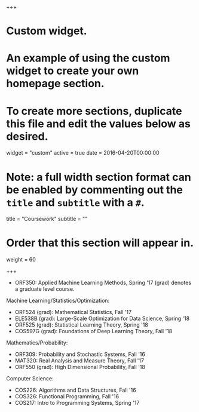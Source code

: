 +++
# Custom widget.
# An example of using the custom widget to create your own homepage section.
# To create more sections, duplicate this file and edit the values below as desired.
widget = "custom"
active = true
date = 2016-04-20T00:00:00

# Note: a full width section format can be enabled by commenting out the `title` and `subtitle` with a `#`.
title = "Coursework"
subtitle = ""

# Order that this section will appear in.
weight = 60

+++
- ORF350: Applied Machine Learning Methods, Spring '17 
(grad) denotes a graduate level course.

Machine Learning/Statistics/Optimization:
 
- ORF524 (grad): Mathematical Statistics, Fall '17  
- ELE538B (grad): Large-Scale Optimization for Data Science, Spring '18
- ORF525 (grad): Statistical Learning Theory, Spring '18  
- COS597G (grad): Foundations of Deep Learning Theory, Fall '18  

Mathematics/Probability:
- ORF309: Probability and Stochastic Systems, Fall '16  
- MAT320: Real Analysis and Measure Theory, Fall '17  
- ORF550 (grad): High Dimensional Probability, Fall '18  

Computer Science:
- COS226: Algorithms and Data Structures, Fall '16  
- COS326: Functional Programming, Fall '16  
- COS217: Intro to Programming Systems, Spring '17  